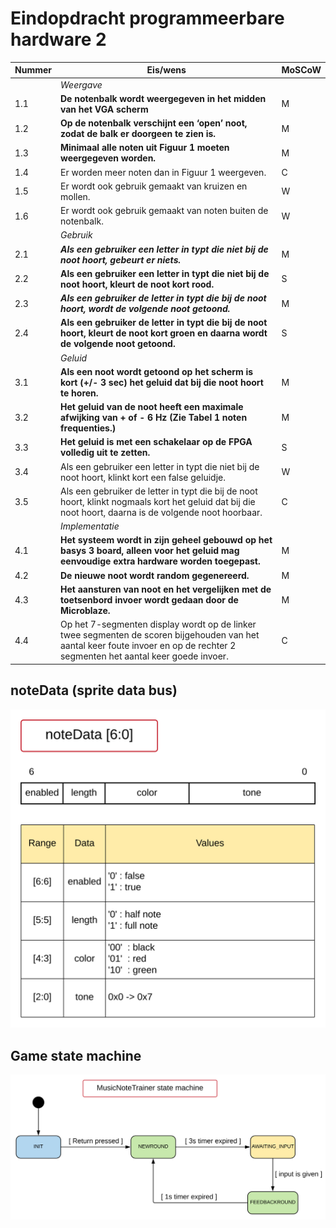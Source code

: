 # Eindopdracht programmeerbare hardware 2

|Nummer |Eis/wens       |MoSCoW |
|-------|---------------|------ |
|       |*Weergave*     |       |
|1.1    |**De notenbalk wordt weergegeven in het midden van het VGA scherm**|M|
|1.2    |**Op de notenbalk verschijnt een ‘open’ noot, zodat de balk er doorgeen te zien is.**|M|
|1.3    |**Minimaal alle noten uit Figuur 1 moeten weergegeven worden.**|M|
|1.4    |Er worden meer noten dan in Figuur 1 weergeven.|C|
|1.5    |Er wordt ook gebruik gemaakt van kruizen en mollen.|W|
|1.6    |Er wordt ook gebruik gemaakt van noten buiten de notenbalk.|W|
|       |*Gebruik*      |       |
|2.1    |***Als een gebruiker een letter in typt die niet bij de noot hoort, gebeurt er niets.***|M|
|2.2    |**Als een gebruiker een letter in typt die niet bij de noot hoort, kleurt de noot kort rood.**|S|
|2.3    |***Als een gebruiker de letter in typt die bij de noot hoort, wordt de volgende noot getoond.***|M|
|2.4    |**Als een gebruiker de letter in typt die bij de noot hoort, kleurt de noot kort groen en daarna wordt de volgende noot getoond.**|S|
|       |*Geluid*       |       |
|3.1    |**Als een noot wordt getoond op het scherm is kort (+/- 3 sec) het geluid dat bij die noot hoort te horen.**|M|
|3.2    |**Het geluid van de noot heeft een maximale afwijking van + of - 6 Hz (Zie Tabel 1 noten frequenties.)**|M|
|3.3    |**Het geluid is met een schakelaar op de FPGA volledig uit te zetten.**|S|
|3.4    |Als een gebruiker een letter in typt die niet bij de noot hoort, klinkt kort een false geluidje.|W|
|3.5    |Als een gebruiker de letter in typt die bij de noot hoort, klinkt nogmaals kort het geluid dat bij die noot hoort, daarna is de volgende noot hoorbaar.|C|
|       |*Implementatie*|       |
|4.1    |**Het systeem wordt in zijn geheel gebouwd op het basys 3 board, alleen voor het geluid mag eenvoudige extra hardware worden toegepast.**|M|
|4.2    |**De nieuwe noot wordt random gegenereerd.**|M|
|4.3    |**Het aansturen van noot en het vergelijken met de toetsenbord invoer wordt gedaan door de Microblaze.**|M|
|4.4    |Op het 7-segmenten display wordt op de linker twee segmenten de scoren bijgehouden van het aantal keer foute invoer en op de rechter 2 segmenten het aantal keer goede invoer.|C|

## noteData (sprite data bus)
![noteData vector](diagram/data_protocol.svg)

## Game state machine
![MusicNoteTrainer state diagram](diagram/mnt_state.svg)
